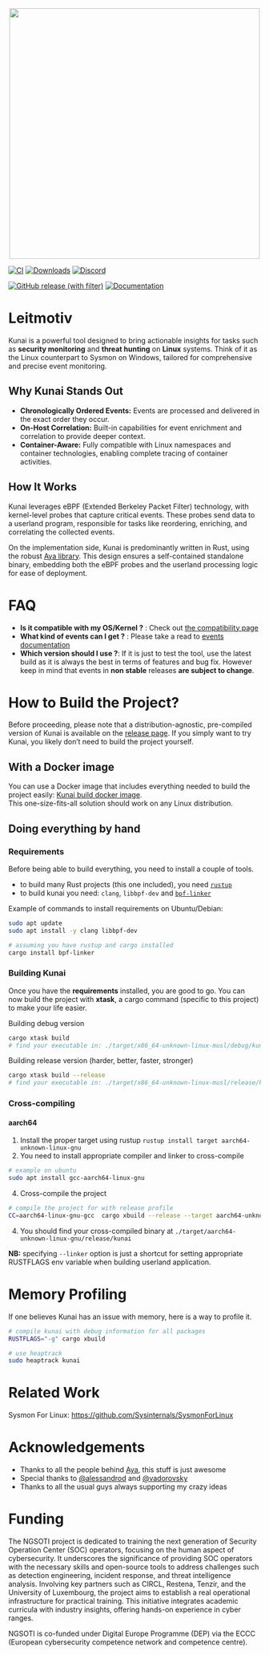 <div align="center"><img src="assets/logo.svg" width="500"/></div>

[![CI](https://img.shields.io/github/actions/workflow/status/0xrawsec/kunai/ci.yml?style=for-the-badge)](https://github.com/0xrawsec/kunai/actions/workflows/ci.yml)
[![Downloads](https://img.shields.io/github/downloads/0xrawsec/kunai/total.svg?style=for-the-badge)]()
[![Discord](https://img.shields.io/badge/Discord-chat-5865F2?style=for-the-badge&logo=discord)](https://discord.com/invite/AUMaBvHvNU)

[![GitHub release (with filter)](https://img.shields.io/github/v/release/0xrawsec/kunai?style=for-the-badge&label=stable&color=green)](https://github.com/0xrawsec/kunai/releases/latest)
[![Documentation](https://img.shields.io/badge/docs-stable-blue.svg?style=for-the-badge&logo=docsdotrs)](https://why.kunai.rocks)

<!--
[![GitHub Latest Release](https://img.shields.io/github/v/release/kunai-project/kunai?include_prereleases&style=for-the-badge&label=unstable
)](https://github.com/kunai-project/kunai/releases)
[![Documentation](https://img.shields.io/badge/docs-unstable-orange.svg?style=for-the-badge&logo=docsdotrs)](https://why.kunai.rocks/docs/next/quickstart)
-->

# Leitmotiv

Kunai is a powerful tool designed to bring actionable insights for tasks such as **security monitoring** and **threat hunting** on **Linux** systems. Think of it as the Linux counterpart to Sysmon on Windows, tailored for comprehensive and precise event monitoring.

## Why Kunai Stands Out

- **Chronologically Ordered Events:** Events are processed and delivered in the exact order they occur.
- **On-Host Correlation:** Built-in capabilities for event enrichment and correlation to provide deeper context.
- **Container-Aware:** Fully compatible with Linux namespaces and container technologies, enabling complete tracing of container activities.

## How It Works

Kunai leverages eBPF (Extended Berkeley Packet Filter) technology, with kernel-level probes that capture critical events. These probes send data to a userland program, responsible for tasks like reordering, enriching, and correlating the collected events.

On the implementation side, Kunai is predominantly written in Rust, using the robust [Aya library](https://github.com/aya-rs/aya). This design ensures a self-contained standalone binary, embedding both the eBPF probes and the userland processing logic for ease of deployment.

# FAQ

* **Is it compatible with my OS/Kernel ?** : Check out [the compatibility page](https://why.kunai.rocks/docs/compatibility)
* **What kind of events can I get ?** : Please take a read to [events documentation](https://why.kunai.rocks/docs/events/)
* **Which version should I use ?**: If it is just to test the tool, use the latest build as it is always the best in terms of features and bug fix. However keep in mind that events in **non stable** releases **are subject to change**.

# How to Build the Project?

Before proceeding, please note that a distribution-agnostic, pre-compiled version of Kunai is available on the [release page](https://github.com/kunai-project/kunai/releases/latest). If you simply want to try Kunai, you likely don’t need to build the project yourself.

## With a Docker image

You can use a Docker image that includes everything needed to build the project easily: [Kunai build docker image](https://github.com/kunai-project/kunai-build-docker/).  
This one-size-fits-all solution should work on any Linux distribution.

## Doing everything by hand

### Requirements

Before being able to build everything, you need to install a couple of tools.

* to build many Rust projects (this one included), you need [`rustup`](https://www.rust-lang.org/tools/install)
* to build kunai you need: `clang`, `libbpf-dev` and [`bpf-linker`](https://github.com/aya-rs/bpf-linker)

Example of commands to install requirements on Ubuntu/Debian:

```bash
sudo apt update
sudo apt install -y clang libbpf-dev

# assuming you have rustup and cargo installed
cargo install bpf-linker
```

### Building Kunai

Once you have the **requirements** installed, you are good to go. You can now build the project with **xtask**, a cargo command (specific to this project) to make your life easier.

Building debug version
```bash
cargo xtask build
# find your executable in: ./target/x86_64-unknown-linux-musl/debug/kunai
```

Building release version (harder, better, faster, stronger)
```bash
cargo xtask build --release
# find your executable in: ./target/x86_64-unknown-linux-musl/release/kunai
```

### Cross-compiling

#### aarch64

1. Install the proper target using rustup `rustup install target aarch64-unknown-linux-gnu`
2. You need to install appropriate compiler and linker to cross-compile
```bash
# example on ubuntu
sudo apt install gcc-aarch64-linux-gnu
```
4. Cross-compile the project
```bash
# compile the project for with release profile
CC=aarch64-linux-gnu-gcc  cargo xbuild --release --target aarch64-unknown-linux-gnu --linker aarch64-linux-gnu-gcc
```
4. You should find your cross-compiled binary at `./target/aarch64-unknown-linux-gnu/release/kunai`

**NB:** specifying `--linker` option is just a shortcut for setting appropriate RUSTFLAGS env variable when building userland
application.

# Memory Profiling

If one believes Kunai has an issue with memory, here is a way to profile it.

```bash
# compile kunai with debug information for all packages
RUSTFLAGS="-g" cargo xbuild

# use heaptrack
sudo heaptrack kunai
```

# Related Work

Sysmon For Linux: https://github.com/Sysinternals/SysmonForLinux

# Acknowledgements

* Thanks to all the people behind [Aya](https://github.com/aya-rs), this stuff is just awesome
* Special thanks to [@alessandrod](https://github.com/alessandrod) and [@vadorovsky](https://github.com/vadorovsky)
* Thanks to all the usual guys always supporting my crazy ideas

# Funding

The NGSOTI project is dedicated to training the next generation of Security Operation Center (SOC) operators, focusing on the human aspect of cybersecurity.
It underscores the significance of providing SOC operators with the necessary skills and open-source tools to address challenges such as detection engineering, 
incident response, and threat intelligence analysis. Involving key partners such as CIRCL, Restena, Tenzir, and the University of Luxembourg, the project aims
to establish a real operational infrastructure for practical training. This initiative integrates academic curricula with industry insights, 
offering hands-on experience in cyber ranges.

NGSOTI is co-funded under Digital Europe Programme (DEP) via the ECCC (European cybersecurity competence network and competence centre).
